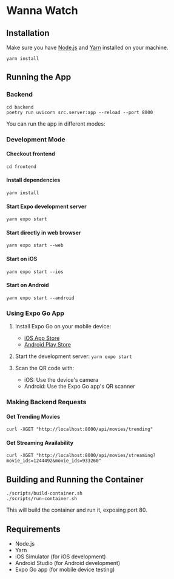 # Wanna Watch

## Installation

Make sure you have [Node.js](https://nodejs.org/) and [Yarn](https://yarnpkg.com/) installed on your machine.

```
yarn install
```


## Running the App

### Backend

```
cd backend
poetry run uvicorn src.server:app --reload --port 8000
```

You can run the app in different modes:

### Development Mode

#### Checkout frontend
```
cd frontend
```

#### Install dependencies
```
yarn install
```

#### Start Expo development server
`yarn expo start`

#### Start directly in web browser
`yarn expo start --web`

#### Start on iOS
`yarn expo start --ios`

#### Start on Android
`yarn expo start --android`

### Using Expo Go App

1. Install Expo Go on your mobile device:
   - [iOS App Store](https://apps.apple.com/app/expo-go/id982107779)
   - [Android Play Store](https://play.google.com/store/apps/details?id=host.exp.exponent)

2. Start the development server:
`yarn expo start`

3. Scan the QR code with:
   - iOS: Use the device's camera
   - Android: Use the Expo Go app's QR scanner

### Making Backend Requests

#### Get Trending Movies
```
curl -XGET "http://localhost:8000/api/movies/trending"
```

#### Get Streaming Availability
```
curl -XGET "http://localhost:8000/api/movies/streaming?movie_ids=1244492&movie_ids=933260"
```

## Building and Running the Container

```
./scripts/build-container.sh
./scripts/run-container.sh
```

This will build the container and run it, exposing port 80.


## Requirements

- Node.js
- Yarn
- iOS Simulator (for iOS development)
- Android Studio (for Android development)
- Expo Go app (for mobile device testing)
